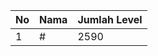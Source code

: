 | No | Nama            | Jumlah Level |
|----|-----------------|--------------|
| 1  | #    |    2590        |
